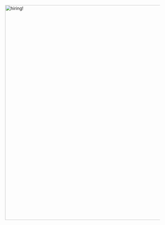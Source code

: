 <img src="https://github.com/saradrada/saradrada/assets/38886724/b0e252b9-66cd-4f4f-8a62-dfc0a5335eff" alt="hiring!" width="700"/>
